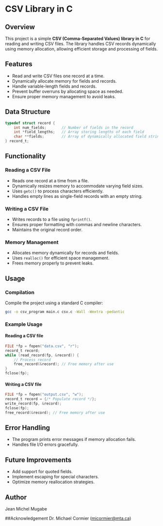 # CSV Library in C

## Overview
This project is a simple **CSV (Comma-Separated Values) library in C** for reading and writing CSV files. The library handles CSV records dynamically using memory allocation, allowing efficient storage and processing of fields.

## Features
- Read and write CSV files one record at a time.
- Dynamically allocate memory for fields and records.
- Handle variable-length fields and records.
- Prevent buffer overruns by allocating space as needed.
- Ensure proper memory management to avoid leaks.

## Data Structure
```c
typedef struct record {
    int num_fields;       // Number of fields in the record
    int *field_lengths;   // Array storing lengths of each field
    char **fields;        // Array of dynamically allocated field strings
} record_t;
```

## Functionality
### Reading a CSV File
- Reads one record at a time from a file.
- Dynamically resizes memory to accommodate varying field sizes.
- Uses `getc()` to process characters efficiently.
- Handles empty lines as single-field records with an empty string.

### Writing a CSV File
- Writes records to a file using `fprintf()`.
- Ensures proper formatting with commas and newline characters.
- Maintains the original record order.

### Memory Management
- Allocates memory dynamically for records and fields.
- Uses `realloc()` for efficient space management.
- Frees memory properly to prevent leaks.

## Usage
### Compilation
Compile the project using a standard C compiler:
```sh
gcc -o csv_program main.c csv.c -Wall -Wextra -pedantic
```

### Example Usage
#### Reading a CSV file
```c
FILE *fp = fopen("data.csv", "r");
record_t record;
while (read_record(fp, &record)) {
    // Process record
    free_record(&record); // Free memory after use
}
fclose(fp);
```

#### Writing a CSV file
```c
FILE *fp = fopen("output.csv", "w");
record_t record = {/* Populate record */};
write_record(fp, &record);
fclose(fp);
free_record(&record); // Free memory after use
```

## Error Handling
- The program prints error messages if memory allocation fails.
- Handles file I/O errors gracefully.

## Future Improvements
- Add support for quoted fields.
- Implement escaping for special characters.
- Optimize memory reallocation strategies.


## Author
Jean Michel Mugabe

##Acknowledgement 
Dr. Michael Cormier (micormier@mta.ca)

